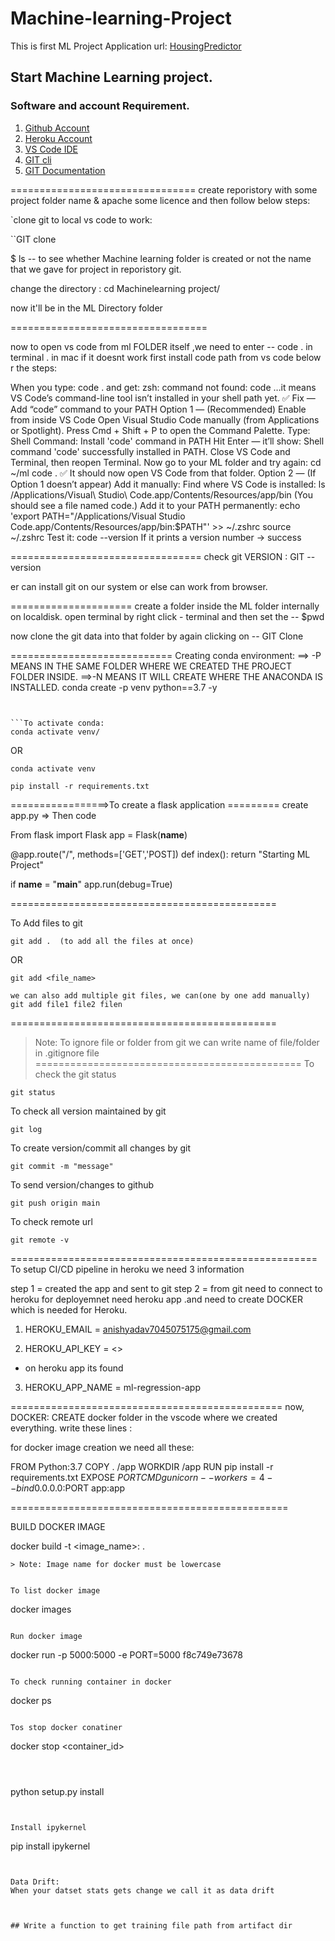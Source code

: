 # Machine-learning-Project
This is first ML Project
Application url:
[HousingPredictor](https://ml-regression-app.herokuapp.com/)

## Start Machine Learning project.

### Software and account Requirement.

1. [Github Account](https://github.com)
2. [Heroku Account](https://dashboard.heroku.com/login)
3. [VS Code IDE](https://code.visualstudio.com/download)
4. [GIT cli](https://git-scm.com/downloads)
5. [GIT Documentation](https://git-scm.com/docs/gittutorial)

================================
create reporistory with some project folder name & apache some licence and then follow below steps: 


`clone git to local vs code to work: 

``GIT clone <copy link from code on github>

$ ls  -- to see whether Machine learning folder is created or not the name that we gave for project in reporistory git.

change the directory :  cd  Machinelearning project/

now it'll be in the ML Directory folder

==================================

now to open vs code from ml FOLDER itself ,we need to enter  -- code .  in terminal .
in mac if it doesnt work first install code path from vs code below r the steps:

When you type:
code .
and get:
zsh: command not found: code
…it means VS Code’s command-line tool isn’t installed in your shell path yet.
✅ Fix — Add “code” command to your PATH
Option 1 — (Recommended) Enable from inside VS Code
Open Visual Studio Code manually (from Applications or Spotlight).
Press Cmd + Shift + P to open the Command Palette.
Type:
Shell Command: Install 'code' command in PATH
Hit Enter — it’ll show:
Shell command 'code' successfully installed in PATH.
Close VS Code and Terminal, then reopen Terminal.
Now go to your ML folder and try again:
cd ~/ml
code .
✅ It should now open VS Code from that folder.
Option 2 — (If Option 1 doesn’t appear)
Add it manually:
Find where VS Code is installed: 
ls /Applications/Visual\ Studio\ Code.app/Contents/Resources/app/bin
(You should see a file named code.)
Add it to your PATH permanently:
echo 'export PATH="/Applications/Visual Studio Code.app/Contents/Resources/app/bin:$PATH"' >> ~/.zshrc
source ~/.zshrc
Test it:
code --version
If it prints a version number → success


=================================
check git VERSION : 
GIT  --version

er can install git on our system or else can work from browser.

=====================
create a folder inside the ML folder internally on localdisk.
open terminal by right click - terminal and then set the 
--  $pwd

now clone the git data into that folder by again clicking on 
-- GIT Clone <link from reporitory>

============================
Creating conda environment:
==> -P MEANS IN THE SAME FOLDER WHERE WE CREATED THE PROJECT FOLDER INSIDE.
==>-N MEANS IT WILL CREATE WHERE THE ANACONDA IS INSTALLED.
conda create -p venv python==3.7 -y
```


```To activate conda:
conda activate venv/
```
OR 
```
conda activate venv
```


```to install FLASK
pip install -r requirements.txt  
```

=================>To create a flask application =========
create app.py => Then code 

From flask import Flask
app = Flask(__name__)

@app.route("/", methods=['GET','POST])
def index():
return "Starting ML Project"

if __name__ = "__main__"
app.run(debug=True)

==============================================


To Add files to git
```
git add .  (to add all the files at once)
```

OR
```
git add <file_name>

we can also add multiple git files, we can(one by one add manually)
git add file1 file2 filen
```
==============================================
> Note: To ignore file or folder from git we can write name of file/folder in .gitignore file
==============================================
To check the git status 
```
git status
```
To check all version maintained by git
```
git log
```

To create version/commit all changes by git
```
git commit -m "message"
```

To send version/changes to github
```
git push origin main
```

To check remote url 
```
git remote -v
```
=====================================================
To setup CI/CD pipeline in heroku we need 3 information

step 1 = created the app and sent to git 
step 2 = from git need to connect to heroku for deployemnet
need heroku app .and need to create DOCKER which is needed for Heroku.

1. HEROKU_EMAIL = anishyadav7045075175@gmail.com

2. HEROKU_API_KEY = <>  
- on heroku app its found

3. HEROKU_APP_NAME = ml-regression-app

===============================================
now,
DOCKER: 
CREATE docker folder in the vscode where we created everything.
write these lines :

for docker image creation we need all these:

FROM Python:3.7
COPY . /app
WORKDIR /app
RUN pip install -r requirements.txt
EXPOSE $PORT
CMD gunicorn --workers=4 --bind 0.0.0.0:$PORT app:app

================================================

BUILD DOCKER IMAGE

docker build -t <image_name>:<tagname> . 
```
> Note: Image name for docker must be lowercase


To list docker image
```
docker images
```

Run docker image
```
docker run -p 5000:5000 -e PORT=5000 f8c749e73678
```

To check running container in docker
```
docker ps
```

Tos stop docker conatiner
```
docker stop <container_id>
```



```
python setup.py install
```


Install ipykernel

```
pip install ipykernel
```


Data Drift:
When your datset stats gets change we call it as data drift



## Write a function to get training file path from artifact dir